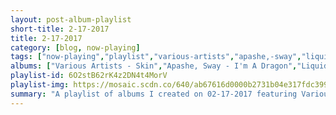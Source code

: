 ```yaml
---
layout: post-album-playlist
short-title: 2-17-2017
title: 2-17-2017
category: [blog, now-playing]
tags: ["now-playing","playlist","various-artists","apashe,-sway","liquid-stranger","childish-gambino","various-artists","various-artists","various-artists","jimmy-eat-world","korn"]
albums: ["Various Artists - Skin","Apashe, Sway - I'm A Dragon","Liquid Stranger - The Private Riot","Childish Gambino - Awaken, My Love!","Various Artists - The OF Tape Vol. 2","Various Artists - 12 Odd Future Songs","Various Artists - The Meth Lab","Jimmy Eat World - Integrity Blues","Korn - The Serenity of Suffering"]
playlist-id: 6O2stB62rK4z2DN4t4MorV
playlist-img: https://mosaic.scdn.co/640/ab67616d0000b2731b04e317fdc3990de5bc29c6ab67616d0000b273361cfdb20a67297a622ce887ab67616d0000b273750d4a1b362296d1b815a223ab67616d0000b273f846a0cd1f9d563a60c49a29
summary: "A playlist of albums I created on 02-17-2017 featuring Various Artists, Apashe, Sway, Liquid Stranger, Childish Gambino, Various Artists, Various Artists, Various Artists, Jimmy Eat World, and Korn"
---
```

